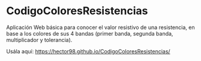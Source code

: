 # CodigoColoresResistencias

Aplicación Web básica para conocer el valor resistivo de una resistencia, en base a los colores de sus 4 bandas (primer banda, segunda banda, multiplicador y tolerancia).


Usála aquí: https://hector98.github.io/CodigoColoresResistencias/
